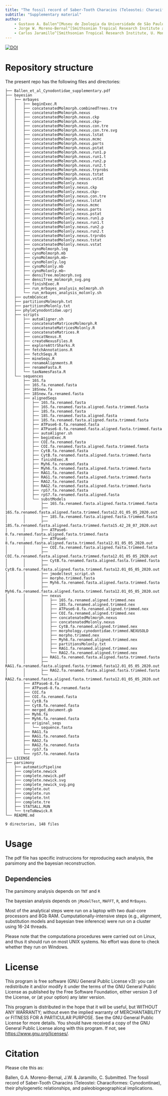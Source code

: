 ```yaml
---
title: "The fossil record of Saber-Tooth Characins (Teleostei: Characiformes: Cynodontinae), their phylogenetic relationships, and paleobiogeographical implications"
subtitle: "Supplementary material"
author: 
    - Gustavo A. Ballen^[Museu de Zoologia da Universidade de São Paulo, Smithsonian Tropical Research Institute]
    - Jorge W. Moreno-Bernal^[Smithsonian Tropical Research Institute and Universidad del Norte] 
    - Carlos Jaramillo^[Smithsonian Tropical Research Institute, U. Montpellier, and University of Salamanca]
---
```


[![DOI](https://zenodo.org/badge/349142848.svg)](https://zenodo.org/badge/latestdoi/349142848)

# Repository structure 

The present repo has the following files and directories:

```
├── Ballen_et_al_Cynodontidae_supplementary.pdf
├── bayesian
│   ├── mrbayes
│   │   ├── beginExec.R
│   │   ├── concatenatedMolmorph.combinedTrees.tre
│   │   ├── concatenatedMolmorph.nexus
│   │   ├── concatenatedMolmorph.nexus.ckp
│   │   ├── concatenatedMolmorph.nexus.ckp~
│   │   ├── concatenatedMolmorph.nexus.con.tre
│   │   ├── concatenatedMolmorph.nexus.con.tre.svg
│   │   ├── concatenatedMolmorph.nexus.lstat
│   │   ├── concatenatedMolmorph.nexus.mcmc
│   │   ├── concatenatedMolmorph.nexus.parts
│   │   ├── concatenatedMolmorph.nexus.pstat
│   │   ├── concatenatedMolmorph.nexus.run1.p
│   │   ├── concatenatedMolmorph.nexus.run1.t
│   │   ├── concatenatedMolmorph.nexus.run2.p
│   │   ├── concatenatedMolmorph.nexus.run2.t
│   │   ├── concatenatedMolmorph.nexus.trprobs
│   │   ├── concatenatedMolmorph.nexus.tstat
│   │   ├── concatenatedMolmorph.nexus.vstat
│   │   ├── concatenatedMolonly.nexus
│   │   ├── concatenatedMolonly.nexus.ckp
│   │   ├── concatenatedMolonly.nexus.ckp~
│   │   ├── concatenatedMolonly.nexus.con.tre
│   │   ├── concatenatedMolonly.nexus.lstat
│   │   ├── concatenatedMolonly.nexus.mcmc
│   │   ├── concatenatedMolonly.nexus.parts
│   │   ├── concatenatedMolonly.nexus.pstat
│   │   ├── concatenatedMolonly.nexus.run1.p
│   │   ├── concatenatedMolonly.nexus.run1.t
│   │   ├── concatenatedMolonly.nexus.run2.p
│   │   ├── concatenatedMolonly.nexus.run2.t
│   │   ├── concatenatedMolonly.nexus.trprobs
│   │   ├── concatenatedMolonly.nexus.tstat
│   │   ├── concatenatedMolonly.nexus.vstat
│   │   ├── cynoMolmorph.log
│   │   ├── cynoMolmorph.mb
│   │   ├── cynoMolmorph.mb~
│   │   ├── cynoMolonly.log
│   │   ├── cynoMolonly.mb
│   │   ├── cynoMolonly.mb~
│   │   ├── densiTree.molmorph.svg
│   │   ├── densiTree_molmorph_svg.png
│   │   ├── finishExec.R
│   │   ├── run_mrbayes_analysis_molmorph.sh
│   │   └── run_mrbayes_analysis_molonly.sh
│   ├── outmbConcat
│   ├── partitionsMolmorph.txt
│   ├── partitionsMolonly.txt
│   ├── phyloCynodontidae.uprj
│   ├── scripts
│   │   ├── autoAligner.sh
│   │   ├── concatenateMatricesMolmorph.R
│   │   ├── concatenateMatricesMolonly.R
│   │   ├── concatenateMatrices.R
│   │   ├── concatNexus.R
│   │   ├── createNexusFiles.R
│   │   ├── exploreAttrSharks.R
│   │   ├── fetchAnnotations.R
│   │   ├── fetchSeqs.R
│   │   ├── mineSeqs.R
│   │   ├── renameAlignments.R
│   │   ├── renameFasta.R
│   │   └── taxNamesFasta.R
│   └── sequences
│       ├── 16S.fa
│       ├── 16S.fa.renamed.fasta
│       ├── 18Snew.fa
│       ├── 18Snew.fa.renamed.fasta
│       ├── alignedSeqs
│       │   ├── 16S.fa.renamed.fasta
│       │   ├── 16S.fa.renamed.fasta.aligned.fasta.trimmed.fasta
│       │   ├── 18S.fa.renamed.fasta
│       │   ├── 18S.fa.renamed.fasta.aligned.fasta
│       │   ├── 18S.fa.renamed.fasta.aligned.fasta.trimmed.fasta
│       │   ├── ATPase6-8.fa.renamed.fasta
│       │   ├── ATPase6-8.fa.renamed.fasta.aligned.fasta.trimmed.fasta
│       │   ├── autoAligner.sh
│       │   ├── beginExec.R
│       │   ├── COI.fa.renamed.fasta
│       │   ├── COI.fa.renamed.fasta.aligned.fasta.trimmed.fasta
│       │   ├── CytB.fa.renamed.fasta
│       │   ├── CytB.fa.renamed.fasta.aligned.fasta.trimmed.fasta
│       │   ├── finishExec.R
│       │   ├── Myh6.fa.renamed.fasta
│       │   ├── Myh6.fa.renamed.fasta.aligned.fasta.trimmed.fasta
│       │   ├── RAG1.fa.renamed.fasta
│       │   ├── RAG1.fa.renamed.fasta.aligned.fasta.trimmed.fasta
│       │   ├── RAG2.fa.renamed.fasta
│       │   ├── RAG2.fa.renamed.fasta.aligned.fasta.trimmed.fasta
│       │   ├── rpS7.fa.renamed.fasta
│       │   ├── rpS7.fa.renamed.fasta.aligned.fasta
│       │   └── substModels
│       │       ├── 16S.fa.renamed.fasta.aligned.fasta.trimmed.fasta
│       │       ├── 16S.fa.renamed.fasta.aligned.fasta.trimmed.fasta12.01_05_05_2020.out
│       │       ├── 18S.fa.renamed.fasta.aligned.fasta.trimmed.fasta
│       │       ├── 18S.fa.renamed.fasta.aligned.fasta.trimmed.fasta15.42_28_07_2020.out
│       │       ├── ATPase6-8.fa.renamed.fasta.aligned.fasta.trimmed.fasta
│       │       ├── ATPase6-8.fa.renamed.fasta.aligned.fasta.trimmed.fasta12.01_05_05_2020.out
│       │       ├── COI.fa.renamed.fasta.aligned.fasta.trimmed.fasta
│       │       ├── COI.fa.renamed.fasta.aligned.fasta.trimmed.fasta12.01_05_05_2020.out
│       │       ├── CytB.fa.renamed.fasta.aligned.fasta.trimmed.fasta
│       │       ├── CytB.fa.renamed.fasta.aligned.fasta.trimmed.fasta12.01_05_05_2020.out
│       │       ├── jmodeltest_script.sh
│       │       ├── morpho.trimmed.fasta
│       │       ├── Myh6.fa.renamed.fasta.aligned.fasta.trimmed.fasta
│       │       ├── Myh6.fa.renamed.fasta.aligned.fasta.trimmed.fasta12.01_05_05_2020.out
│       │       ├── nexus
│       │       │   ├── 16S.fa.renamed.aligned.trimmed.nex
│       │       │   ├── 18S.fa.renamed.aligned.trimmed.nex
│       │       │   ├── ATPase6-8.fa.renamed.aligned.trimmed.nex
│       │       │   ├── COI.fa.renamed.aligned.trimmed.nex
│       │       │   ├── concatenatedMolmorph.nexus
│       │       │   ├── concatenatedMolonly.nexus
│       │       │   ├── CytB.fa.renamed.aligned.trimmed.nex
│       │       │   ├── morphology.cynodontidae.trimmed.NEXUSOLD
│       │       │   ├── morpho.trimmed.nex
│       │       │   ├── Myh6.fa.renamed.aligned.trimmed.nex
│       │       │   ├── partitionsMolonly.txt
│       │       │   ├── RAG1.fa.renamed.aligned.trimmed.nex
│       │       │   └── RAG2.fa.renamed.aligned.trimmed.nex
│       │       ├── RAG1.fa.renamed.fasta.aligned.fasta.trimmed.fasta
│       │       ├── RAG1.fa.renamed.fasta.aligned.fasta.trimmed.fasta12.01_05_05_2020.out
│       │       ├── RAG2.fa.renamed.fasta.aligned.fasta.trimmed.fasta
│       │       └── RAG2.fa.renamed.fasta.aligned.fasta.trimmed.fasta12.01_05_05_2020.out
│       ├── ATPase6-8.fa
│       ├── ATPase6-8.fa.renamed.fasta
│       ├── COI.fa
│       ├── COI.fa.renamed.fasta
│       ├── CytB.fa
│       ├── CytB.fa.renamed.fasta
│       ├── merged_document.gb
│       ├── Myh6.fa
│       ├── Myh6.fa.renamed.fasta
│       ├── original_seqs
│       │   └── sequence.fasta
│       ├── RAG1.fa
│       ├── RAG1.fa.renamed.fasta
│       ├── RAG2.fa
│       ├── RAG2.fa.renamed.fasta
│       ├── rpS7.fa
│       └── rpS7.fa.renamed.fasta
├── LICENSE
├── parsimony
│   ├── automaticPipeline
│   ├── complete.newick
│   ├── complete.newick.pdf
│   ├── complete.newick.svg
│   ├── complete_newick_svg.png
│   ├── complete.out
│   ├── complete.run
│   ├── complete.tnt
│   ├── complete.tre
│   ├── STATSALL.RUN
│   └── treToNewick.R
└── README.md

9 directories, 148 files
```

# Usage

The pdf file has specific instruccions for reproducing each analysis, the parsimony and the bayesian reconstruction.

## Dependencies

The parsimony analysis depends on `TNT` and `R`

The bayesian analysis depends on `jModelTest`, `MAFFT`, `R`, and `MrBayes`.

Most of the analytical steps were run on a laptop with two dual-core processors and 8Gb RAM. Cumputationally-intensive steps (e.g., alignment, substitution models and bayesian tree inference) were run on a cluster using 16-24 threads.

Please note that the computationa procedures were carried out on Linux, and thus it should run on most UNIX systems. No effort was done to check whether they run on Windows.

# License

This program is free software (GNU General Public License v3): you can redistribute it and/or modify it under the terms of the GNU General Public License as published by the Free Software Foundation, either version 3 of the License, or (at your option) any later version.

This program is distributed in the hope that it will be useful, but WITHOUT ANY WARRANTY; without even the implied warranty of MERCHANTABILITY or FITNESS FOR A PARTICULAR PURPOSE.  See the GNU General Public License for more details. You should have received a copy of the GNU General Public License along with this program.  If not, see <https://www.gnu.org/licenses/>.

# Citation

Please cite this as:

Ballen, G.A. Moreno-Bernal, J.W. & Jaramillo, C. Submitted. The fossil record of Saber-Tooth Characins (Teleostei: Characiformes: Cynodontinae), their phylogenetic relationships, and paleobiogeographical implications.
